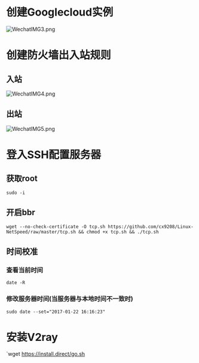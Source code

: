 # 创建Googlecloud实例
![WechatIMG3.png](1)
# 创建防火墙出入站规则
## 入站
![WechatIMG4.png](2)
## 出站
![WechatIMG5.png](3)
# 登入SSH配置服务器
## 获取root
`sudo -i`
## 开启bbr
`wget --no-check-certificate -O tcp.sh https://github.com/cx9208/Linux-NetSpeed/raw/master/tcp.sh && chmod +x tcp.sh && ./tcp.sh`
## 时间校准
### 查看当前时间
`date -R`
### 修改服务器时间(当服务器与本地时间不一致时)
`sudo date --set="2017-01-22 16:16:23"`
# 安装V2ray
`wget https://install.direct/go.sh

